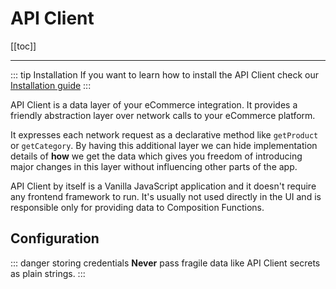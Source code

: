 # API Client

[[toc]]

----
::: tip Installation
If you want to learn how to install the API Client check our [Installation guide](/general/installation.html)
:::

API Client is a data layer of your eCommerce integration. It provides a friendly abstraction layer over network calls to your eCommerce platform.

It expresses each network request as a declarative method like `getProduct` or `getCategory`. By having this additional layer we can hide implementation details of **how** we get the data which gives you freedom of introducing major changes in this layer without influencing other parts of the app.

API Client by itself is a Vanilla JavaScript application and it doesn't require any frontend framework to run. It's usually not used directly in the UI and is responsible only for providing data to Composition Functions.

## Configuration
::: danger storing credentials
  **Never** pass fragile data like API Client secrets as plain strings.
:::
<Content slot-key="setup"/>
